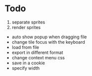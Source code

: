 # Todo

1. separate sprites
2. render sprites

- auto show popup when dragging file
- change tile focus with the keyboard
- load from file
- export in different format
- change context menu css
- save in a cookie
- specify width
